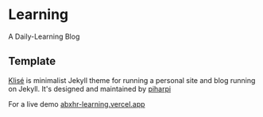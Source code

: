 # Learning

A Daily-Learning Blog

## Template

<a href="https://github.com/piharpi/jekyll-klise" target="_blank" rel="noopener">Klisé</a> is minimalist Jekyll theme for running a personal site and blog running on Jekyll. It's designed and maintained by <a href="https://github.com/piharpi" target="_blank" rel="noopener">piharpi</a> <br>

For a live demo <a href="http://hundred.vercel.app/" target="_blank" rel="noopener">abxhr-learning.vercel.app</a>
